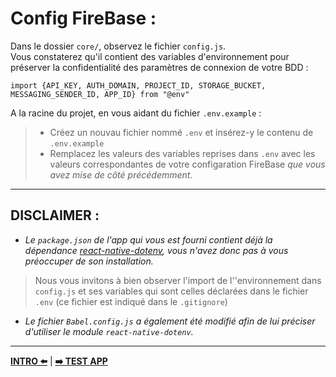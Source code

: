 # **Config FireBase** :  
Dans le dossier `core/`, observez le fichier `config.js`.  
Vous constaterez qu'il contient des variables d'environnement pour préserver la confidentialité des paramètres de connexion de votre BDD :  
```JS 
import {API_KEY, AUTH_DOMAIN, PROJECT_ID, STORAGE_BUCKET, MESSAGING_SENDER_ID, APP_ID} from "@env"
```
A la racine du projet, en vous aidant du fichier `.env.example` :     
> * Créez un nouvau fichier nommé `.env` et insérez-y le contenu de `.env.example` 
> * Remplacez les valeurs des variables reprises dans `.env` avec les valeurs correspondantes de votre configaration FireBase *que vous avez mise de côté précédemment*.

- --
 ## **DISCLAIMER :**
 - *Le `package.json` de l'app qui vous est fourni contient déjà la dépendance *[react-native-dotenv](https://www.npmjs.com/package/react-native-dotenv)*, vous n'avez donc pas à vous préoccuper de son installation.*
> Nous vous invitons à bien observer l'import de l''environnement dans `config.js` et ses variables qui sont celles déclarées dans le fichier `.env` (ce fichier est indiqué dans le `.gitignore`) 
 - *Le fichier `Babel.config.js` a également été modifié afin de lui préciser d'utiliser le module `react-native-dotenv`.*   
- --
[ **INTRO ⬅️**](./1.Intro.md)  | [**➡️ TEST APP**](./3.Start.md)
